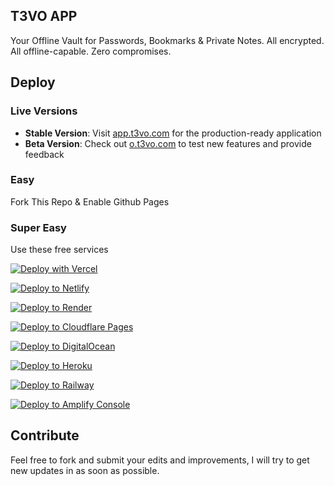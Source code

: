 ## T3VO APP

Your Offline Vault for Passwords, Bookmarks & Private Notes.
All encrypted. All offline-capable. Zero compromises.


## Deploy 

### Live Versions

- **Stable Version**: Visit [app.t3vo.com](https://app.t3vo.com) for the production-ready application
- **Beta Version**: Check out [o.t3vo.com](https://o.t3vo.com) to test new features and provide feedback

### Easy

Fork This Repo & Enable Github Pages

### Super Easy

Use these free services 

[![Deploy with Vercel](https://vercel.com/button)](https://vercel.com/new/clone?repository-url=https://github.com/t3volabs/t3vo-app)

[![Deploy to Netlify](https://www.netlify.com/img/deploy/button.svg)](https://app.netlify.com/start/deploy?repository=https://github.com/t3volabs/t3vo-app)

[![Deploy to Render](https://render.com/images/deploy-to-render-button.svg)](https://render.com/deploy?repo=https://github.com/t3volabs/t3vo-app)

[![Deploy to Cloudflare Pages](https://img.shields.io/badge/Deploy%20to-Cloudflare%20Pages-orange?style=for-the-badge&logo=cloudflare)](https://dash.cloudflare.com/?to=/:account/pages/new/import-project)

[![Deploy to DigitalOcean](https://www.deploytodo.com/do-btn-blue.svg)](https://cloud.digitalocean.com/apps/new?repo=https://github.com/t3volabs/t3vo-app/tree/main)

[![Deploy to Heroku](https://www.herokucdn.com/deploy/button.svg)](https://heroku.com/deploy?template=https://github.com/t3volabs/t3vo-app)

[![Deploy to Railway](https://railway.app/button.svg)](https://railway.app/template/t3vo-app)

[![Deploy to Amplify Console](https://oneclick.amplifyapp.com/button.svg)](https://console.aws.amazon.com/amplify/home#/deploy?repo=https://github.com/t3volabs/t3vo-app)


## Contribute

Feel free to fork and submit your edits and improvements, I will try to get new updates in as soon as possible.

